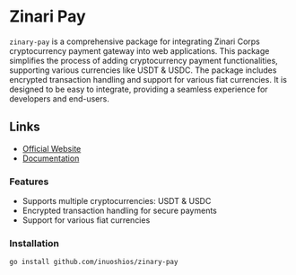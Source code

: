 # Zinari Pay

`zinary-pay` is a comprehensive package for integrating Zinari Corps cryptocurrency payment gateway into web applications. This package simplifies the process of adding cryptocurrency payment functionalities, supporting various currencies like USDT & USDC. The package includes encrypted transaction handling and support for various fiat currencies. It is designed to be easy to integrate, providing a seamless experience for developers and end-users.

## Links
- [Official Website](https://pay.zinari.io/)
- [Documentation](https://api-docs.zinari.io/)

### Features
- Supports multiple cryptocurrencies: USDT & USDC
- Encrypted transaction handling for secure payments
- Support for various fiat currencies

### Installation
```sh
go install github.com/inuoshios/zinary-pay
```
